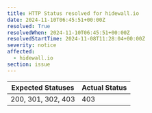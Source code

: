 ```yaml
---
title: HTTP Status resolved for hidewall.io
date: 2024-11-10T06:45:51+00:00Z
resolved: True
resolvedWhen: 2024-11-10T06:45:51+00:00Z
resolvedStartTime: 2024-11-08T11:28:04+00:00Z
severity: notice
affected:
  - hidewall.io
section: issue
---
```


| Expected Statuses | Actual Status  |
|-------------------|----------------|
| 200, 301, 302, 403 | 403 |
